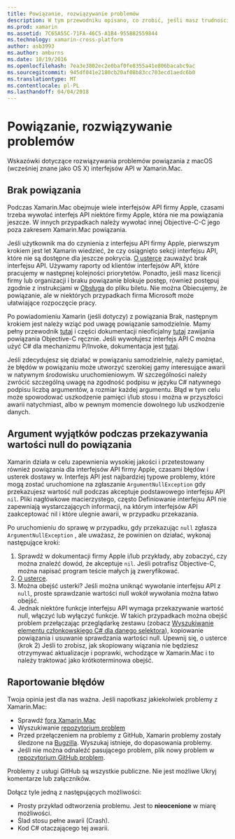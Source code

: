 ```yaml
---
title: Powiązanie, rozwiązywanie problemów
description: W tym przewodniku opisano, co zrobić, jeśli masz trudności powiązanie biblioteki języka Objective-C.
ms.prod: xamarin
ms.assetid: 7C65A55C-71FA-46C5-A1B4-955B82559844
ms.technology: xamarin-cross-platform
author: asb3993
ms.author: amburns
ms.date: 10/19/2016
ms.openlocfilehash: 7ea3e3802ec2e0baf0fe8355a41e806bacabc9ac
ms.sourcegitcommit: 945df041e2180cb20af08b83cc703ecd1aedc6b0
ms.translationtype: MT
ms.contentlocale: pl-PL
ms.lasthandoff: 04/04/2018
---
```

# <a name="binding-troubleshooting"></a>Powiązanie, rozwiązywanie problemów

Wskazówki dotyczące rozwiązywania problemów powiązania z macOS (wcześniej znane jako OS X) interfejsów API w Xamarin.Mac.

## <a name="missing-bindings"></a>Brak powiązania

Podczas Xamarin.Mac obejmuje wiele interfejsów API firmy Apple, czasami trzeba wywołać interfejs API niektóre firmy Apple, która nie ma powiązania jeszcze. W innych przypadkach należy wywołać innej Objective-C-C jego poza zakresem Xamarin.Mac powiązania.

Jeśli użytkownik ma do czynienia z interfejsu API firmy Apple, pierwszym krokiem jest let Xamarin wiedzieć, że czy osiągnięto sekcji interfejsu API, które nie są dostępne dla jeszcze pokrycia. [O usterce](#reporting-bugs) zauważyć brak interfejsu API. Używamy raporty od klientów interfejsów API, które pracujemy w następnej kolejności priorytetów. Ponadto, jeśli masz licencji firmy lub organizacji i braku powiązanie blokuje postęp, również postępuj zgodnie z instrukcjami w [Obsługa](http://xamarin.com/support) do pliku biletu. Nie można Obiecujemy, że powiązanie, ale w niektórych przypadkach firma Microsoft może ułatwiające rozpoczęcie pracy.

Po powiadomieniu Xamarin (jeśli dotyczy) z powiązania Brak, następnym krokiem jest należy wziąć pod uwagę powiązanie samodzielnie. Mamy pełny przewodnik [tutaj](~/cross-platform/macios/binding/overview.md) i części dokumentacji nieoficjalny [tutaj](http://brendanzagaeski.appspot.com/xamarin/0002.html) zawijania powiązania Objective-C ręcznie. Jeśli wywołujesz interfejs API C można użyć C# dla mechanizmu P/Invoke, dokumentacja jest [tutaj](http://www.mono-project.com/docs/advanced/pinvoke/).

Jeśli zdecydujesz się działać w powiązaniu samodzielnie, należy pamiętać, że błędów w powiązaniu może utworzyć szerokiej gamy interesujące awarii w natywnym środowisku uruchomieniowym. W szczególności należy zwrócić szczególną uwagę na zgodność podpisu w języku C# natywnego podpisu liczbą argumentów, a rozmiar każdej argumentu. Błąd w tym celu może spowodować uszkodzenie pamięci i/lub stosu i można w przyszłości awarii natychmiast, albo w pewnym momencie dowolnego lub uszkodzenie danych.

## <a name="argument-exceptions-when-passing-null-to-a-binding"></a>Argument wyjątków podczas przekazywania wartości null do powiązania

Xamarin działa w celu zapewnienia wysokiej jakości i przetestowany również powiązania dla interfejsów API firmy Apple, czasami błędów i usterek dostawy w. Interfejs API jest najbardziej typowe problemy, które mogą zostać uruchomione na zgłaszanie `ArgumentNullException` gdy przekazujesz wartość null podczas akceptuje podstawowego interfejsu API `nil`. Pliki nagłówkowe macierzystego, często Definiowanie interfejsu API nie zapewniają wystarczających informacji, na którym interfejsów API zaakceptować nil i które ulegnie awarii, w przypadku przekazania.

Po uruchomieniu do sprawę w przypadku, gdy przekazując `null` zgłasza `ArgumentNullException` , ale uważasz, że powinien on działać, wykonaj następujące kroki:

1. Sprawdź w dokumentacji firmy Apple i/lub przykłady, aby zobaczyć, czy można znaleźć dowód, że akceptuje `nil`. Jeśli potrafisz Objective-C, można napisać program teście małych ją zweryfikować.
2. [O usterce](#reporting-bugs).
3. Można obejść usterki? Jeśli można uniknąć wywołanie interfejsu API z `null`, proste sprawdzanie wartości null wokół wywołania można łatwo obejść.
4. Jednak niektóre funkcje interfejsu API wymaga przekazywanie wartość null, włączyć lub wyłączyć funkcje. W takich przypadkach można obejść problem przełączając przeglądarkę zestawu (zobacz [Wyszukiwanie elementu członkowskiego C# dla danego selektora](~/mac/app-fundamentals/mac-apis.md#finding_selector)), kopiowanie powiązania i usuwanie sprawdzania wartości null. Upewnij się, o usterce (krok 2) Jeśli to zrobisz, jak skopiowany wiązania nie będziesz otrzymywać aktualizacje i poprawki, wchodzące w Xamarin.Mac i to należy traktować jako krótkoterminowa obejść.

<a name="reporting-bugs"/>

## <a name="reporting-bugs"></a>Raportowanie błędów

Twoja opinia jest dla nas ważna. Jeśli napotkasz jakiekolwiek problemy z Xamarin.Mac:

- Sprawdź [fora Xamarin.Mac](https://forums.xamarin.com/categories/mac)
- Wyszukiwanie [repozytorium problem](https://github.com/xamarin/xamarin-macios/issues) 
- Przed przełączeniem na problemy z GitHub, Xamarin problemy zostały śledzone na [Bugzilla](https://bugzilla.xamarin.com/describecomponents.cgi). Wyszukaj istnieje, do dopasowania problemy.
- Jeśli nie można odnaleźć pasującego problem, plik nowy problem w [repozytorium GitHub problem](https://github.com/xamarin/xamarin-macios/issues/new).

Problemy z usługi GitHub są wszystkie publiczne. Nie jest możliwe Ukryj komentarze lub załączników. 

Dołącz tyle jedną z następujących możliwości:

- Prosty przykład odtworzenia problemu. Jest to **nieocenione** w miarę możliwości. 
- Ślad stosu pełne awarii (Crash).
- Kod C# otaczającego tej awarii. 
